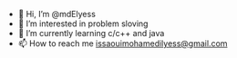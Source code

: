 - 👋 Hi, I’m @mdElyess
- 👀 I’m interested in problem sloving
- 🌱 I’m currently learning c/c++ and java
- 📫 How to reach me issaouimohamedilyess@gmail.com

<!---
mdElyess/mdElyess is a ✨ special ✨ repository because its `README.md` (this file) appears on your GitHub profile.
You can click the Preview link to take a look at your changes.
--->
